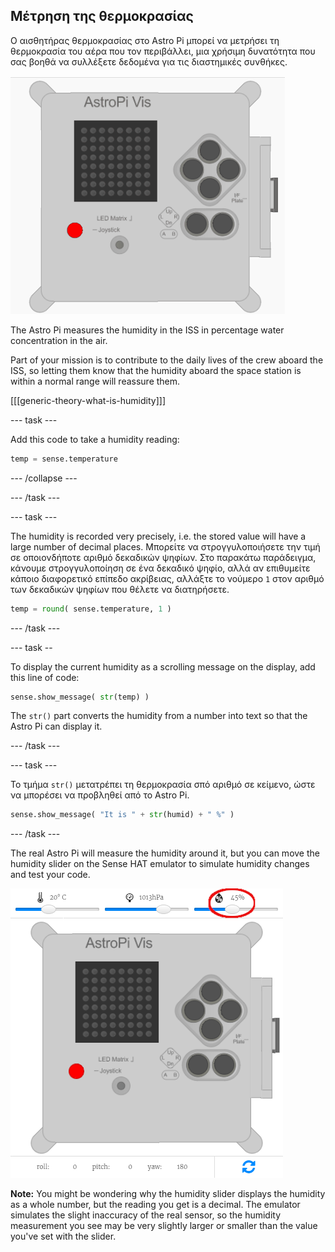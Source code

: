 ## Μέτρηση της θερμοκρασίας

Ο αισθητήρας θερμοκρασίας στο Astro Pi μπορεί να μετρήσει τη θερμοκρασία του αέρα που τον περιβάλλει, μια χρήσιμη δυνατότητα που σας βοηθά να συλλέξετε δεδομένα για τις διαστημικές συνθήκες.

![Μήνυμα για τη θερμοκρασία](images/degrees-message.gif)

The Astro Pi measures the humidity in the ISS in percentage water concentration in the air.

Part of your mission is to contribute to the daily lives of the crew aboard the ISS, so letting them know that the humidity aboard the space station is within a normal range will reassure them.

[[[generic-theory-what-is-humidity]]]

\--- task \---

Add this code to take a humidity reading:

```python
temp = sense.temperature
```

\--- /collapse \---

\--- /task \---

\--- task \---

The humidity is recorded very precisely, i.e. the stored value will have a large number of decimal places. Μπορείτε να στρογγυλοποιήσετε την τιμή σε οποιονδήποτε αριθμό δεκαδικών ψηφίων. Στο παρακάτω παράδειγμα, κάνουμε στρογγυλοποίηση σε ένα δεκαδικό ψηφίο, αλλά αν επιθυμείτε κάποιο διαφορετικό επίπεδο ακρίβειας, αλλάξτε το νούμερο `1` στον αριθμό των δεκαδικών ψηφίων που θέλετε να διατηρήσετε.

```python
temp = round( sense.temperature, 1 )
```

\--- /task \---

\--- task --

To display the current humidity as a scrolling message on the display, add this line of code:

```python
sense.show_message( str(temp) )
```

The `str()` part converts the humidity from a number into text so that the Astro Pi can display it.

\--- /task \---

\--- task \---

Το τμήμα `str()` μετατρέπει τη θερμοκρασία σπό αριθμό σε κείμενο, ώστε να μπορέσει να προβληθεί από το Astro Pi.

```python
sense.show_message( "It is " + str(humid) + " %" )
```

\--- /task \---

The real Astro Pi will measure the humidity around it, but you can move the humidity slider on the Sense HAT emulator to simulate humidity changes and test your code.

![Humidity slider](images/humidity-slider.png)

**Note:** You might be wondering why the humidity slider displays the humidity as a whole number, but the reading you get is a decimal. The emulator simulates the slight inaccuracy of the real sensor, so the humidity measurement you see may be very slightly larger or smaller than the value you've set with the slider.